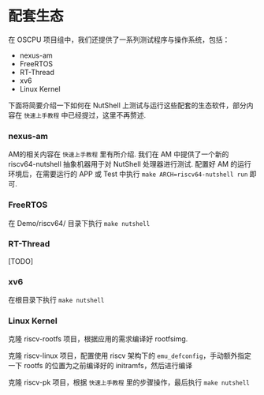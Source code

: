 # 配套生态

在 OSCPU 项目组中，我们还提供了一系列测试程序与操作系统，包括：

* nexus-am
* FreeRTOS
* RT-Thread
* xv6
* Linux Kernel

下面将简要介绍一下如何在 NutShell 上测试与运行这些配套的生态软件，部分内容在 `快速上手教程` 中已经提过，这里不再赘述.

### nexus-am

AM的相关内容在 `快速上手教程` 里有所介绍. 我们在 AM 中提供了一个新的 riscv64-nutshell 抽象机器用于对 NutShell 处理器进行测试. 配置好 AM 的运行环境后，在需要运行的 APP 或 Test 中执行 `make ARCH=riscv64-nutshell run` 即可.

### FreeRTOS

在 Demo/riscv64/ 目录下执行 `make nutshell`

### RT-Thread

[TODO]

### xv6

在根目录下执行 `make nutshell`

### Linux Kernel

克隆 riscv-rootfs 项目，根据应用的需求编译好 rootfsimg.

克隆 riscv-linux 项目，配置使用 riscv 架构下的 `emu_defconfig`，手动额外指定一下 rootfs 的位置为之前编译好的 initramfs，然后进行编译

克隆 riscv-pk 项目，根据 `快速上手教程` 里的步骤操作，最后执行 `make nutshell`


